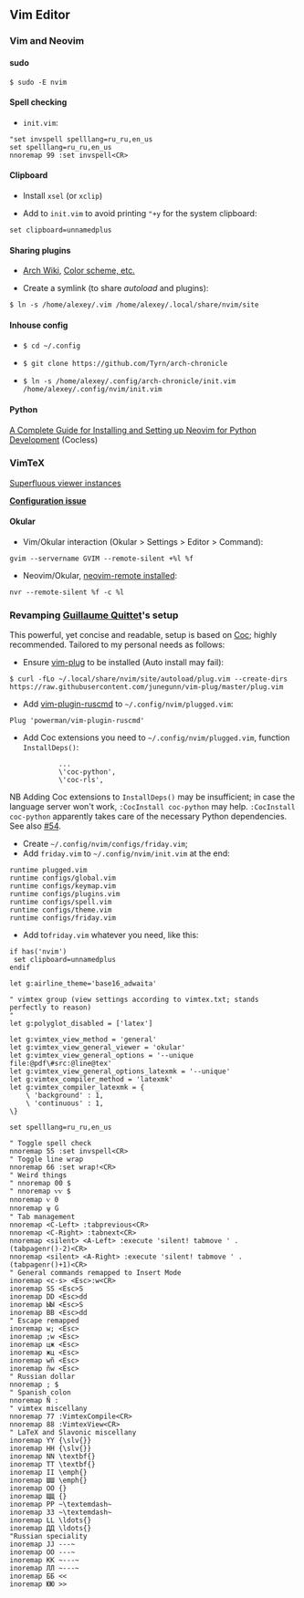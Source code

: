## Vim Editor
### Vim and Neovim
#### sudo
```
$ sudo -E nvim
```
#### Spell checking
- `init.vim`:
```
"set invspell spelllang=ru_ru,en_us
set spelllang=ru_ru,en_us
nnoremap 99 :set invspell<CR>
```
#### Clipboard

- Install `xsel` (or `xclip`)

- Add to `init.vim` to avoid printing `"+y` for the system clipboard:
```
set clipboard=unnamedplus
```

#### Sharing plugins

- [Arch Wiki](https://wiki.archlinux.org/index.php/Neovim), [Color scheme, etc.](https://vi.stackexchange.com/questions/12794/how-to-share-config-between-vim-and-neovim)

- Create a symlink (to share *autoload* and plugins):
```
$ ln -s /home/alexey/.vim /home/alexey/.local/share/nvim/site
```

#### Inhouse config

- `$ cd ~/.config`

- `$ git clone https://github.com/Tyrn/arch-chronicle`

- `$ ln -s /home/alexey/.config/arch-chronicle/init.vim /home/alexey/.config/nvim/init.vim`

#### Python

[A Complete Guide for Installing and Setting up Neovim for Python Development](https://jdhao.github.io/2018/12/24/centos_nvim_install_use_guide_en/) (Cocless)

### VimTeX

[Superfluous viewer instances](https://github.com/lervag/vimtex/issues/313)

[**Configuration issue**](https://github.com/lervag/vimtex/issues/1392)

#### Okular

- Vim/Okular interaction (Okular > Settings > Editor > Command):
```
gvim --servername GVIM --remote-silent +%l %f
```
- Neovim/Okular, [neovim-remote installed](https://github.com/mhinz/neovim-remote):
```
nvr --remote-silent %f -c %l
```

### Revamping [Guillaume Quittet](https://github.com/gquittet/dotfiles/tree/master/nvim/.config/nvim)'s setup
This powerful, yet concise and readable, setup is based on [Coc](https://github.com/neoclide/coc.nvim); highly recommended. Tailored to my personal needs as follows:

- Ensure [vim-plug](https://github.com/junegunn/vim-plug) to be installed (Auto install may fail):
```
$ curl -fLo ~/.local/share/nvim/site/autoload/plug.vim --create-dirs https://raw.githubusercontent.com/junegunn/vim-plug/master/plug.vim
```
- Add [vim-plugin-ruscmd](https://github.com/powerman/vim-plugin-ruscmd) to `~/.config/nvim/plugged.vim`:
```
Plug 'powerman/vim-plugin-ruscmd'
```
- Add Coc extensions you need to `~/.config/nvim/plugged.vim`, function `InstallDeps()`:
```
            ...      
            \'coc-python',
            \'coc-rls',
```
NB Adding Coc extensions to `InstallDeps()` may be insufficient; in case the language server won't work, `:CocInstall coc-python` may help. `:CocInstall coc-python` apparently takes care of the necessary Python dependencies. See also [#54](https://github.com/neoclide/coc-python/issues/54).

- Create `~/.config/nvim/configs/friday.vim`;
- Add `friday.vim` to `~/.config/nvim/init.vim` at the end:
```
runtime plugged.vim
runtime configs/global.vim
runtime configs/keymap.vim
runtime configs/plugins.vim
runtime configs/spell.vim
runtime configs/theme.vim
runtime configs/friday.vim
```
- Add to`friday.vim` whatever you need, like this:
```
if has('nvim')
 set clipboard=unnamedplus
endif

let g:airline_theme='base16_adwaita'

" vimtex group (view settings according to vimtex.txt; stands perfectly to reason)
"
let g:polyglot_disabled = ['latex']

let g:vimtex_view_method = 'general'
let g:vimtex_view_general_viewer = 'okular'
let g:vimtex_view_general_options = '--unique file:@pdf\#src:@line@tex'
let g:vimtex_view_general_options_latexmk = '--unique'
let g:vimtex_compiler_method = 'latexmk'
let g:vimtex_compiler_latexmk = {
    \ 'background' : 1,
    \ 'continuous' : 1,
\}

set spelllang=ru_ru,en_us

" Toggle spell check
nnoremap 55 :set invspell<CR>
" Toggle line wrap
nnoremap 66 :set wrap!<CR>
" Weird things
" nnoremap 00 $
" nnoremap ѵѵ $
nnoremap ѵ 0
nnoremap ѱ G
" Tab management
nnoremap <C-Left> :tabprevious<CR>
nnoremap <C-Right> :tabnext<CR>
nnoremap <silent> <A-Left> :execute 'silent! tabmove ' . (tabpagenr()-2)<CR>
nnoremap <silent> <A-Right> :execute 'silent! tabmove ' . (tabpagenr()+1)<CR>
" General commands remapped to Insert Mode
inoremap <c-s> <Esc>:w<CR>
inoremap SS <Esc>S
inoremap DD <Esc>dd
inoremap ЫЫ <Esc>S
inoremap ВВ <Esc>dd
" Escape remapped
inoremap w; <Esc>
inoremap ;w <Esc>
inoremap цж <Esc>
inoremap жц <Esc>
inoremap wñ <Esc>
inoremap ñw <Esc>
" Russian dollar
nnoremap ; $
" Spanish colon
nnoremap Ñ :
" vimtex miscellany
nnoremap 77 :VimtexCompile<CR>
nnoremap 88 :VimtexView<CR>
" LaTeX and Slavonic miscellany
inoremap YY {\slv{}}
inoremap НН {\slv{}}
inoremap NN \textbf{}
inoremap ТТ \textbf{}
inoremap II \emph{}
inoremap ШШ \emph{}
inoremap OO {}
inoremap ЩЩ {}
inoremap PP ~\textemdash~
inoremap ЗЗ ~\textemdash~
inoremap LL \ldots{}
inoremap ДД \ldots{}
"Russian speciality
inoremap JJ ---~
inoremap ОО ---~
inoremap KK ~---~
inoremap ЛЛ ~---~
inoremap ББ <<
inoremap ЮЮ >>
```